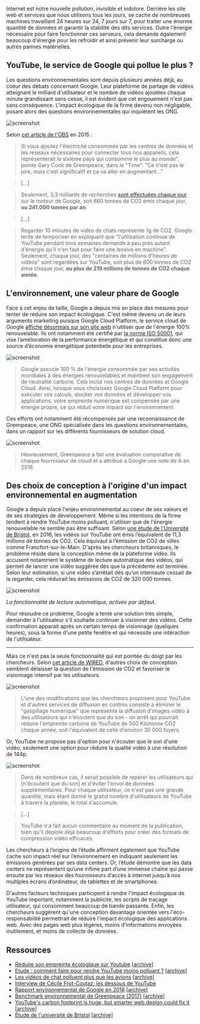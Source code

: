 Internet est notre nouvelle pollution, invisible et indolore. Derrière les site web et services que nous utilisons tous les jours, se cache de nombreuses machines travaillant 24 heures sur 24, 7 jours sur 7, pour traiter une énorme quantité de données et garantir la stabilité des dits services. Outre l'énergie nécessaire pour faire fonctionner ces serveurs, cela demande également beaucoup d'énergie pour les refroidir et ainsi prévenir leur surcharge ou autres pannes matérielles.

## YouTube, le service de Google qui pollue le plus ?

Les questions environnementales sont depuis plusieurs années déjà, au coeur des débats concernant Google. Leur plateforme de partage de vidéos atteignant le milliard d'utilisateur et le nombre de vidéos ajoutées chaque minute grandissant sans cesse, il est évident que cet engouement n'est pas sans conséquence. L'impact écologique de la firme devenu non négligable, posant alors des questions environnementales qui inquiètent les ONG.

![screenshot](../assets/screenshot_13.png)

Selon [cet article de l'OBS][3] en 2015 :

> Si vous ajoutez l'électricité consommée par les centres de données et les réseaux nécessaires pour connecter tous nos appareils, cela représenterait le sixième pays qui consomme le plus au monde", pointe Gary Cook de Greenpeace, dans le "Time". "Ce n'est pas le pire, mais c'est significatif et ça va aller en augmentant..."

> \[...]

> Seulement, 3,3 milliards de recherches [sont effectuées chaque jour](http://www.businessinsider.com/500m-things-google-has-never-heard-of-2013-5?IR=T) sur le moteur de Google, soit 660 tonnes de CO2 émis chaque jour, **ou 241.000 tonnes par an**.

> \[...]

> Regarder 10 minutes de vidéo de chats représente 1g de CO2. Google tente de temporiser en expliquant que "l'utilisation continue de YouTube pendant trois semaines demande à peu près autant d'énergie qu'il n'en faut pour faire une lessive en machine". Seulement, chaque jour, des "centaines de millions d'heures de vidéos" sont regardées sur YouTube, soit plus de 600 tonnes de CO2 émis chaque jour, **ou plus de 219 millions de tonnes de CO2 chaque année**.

## L'environnement, une valeur phare de Google

Face à cet enjeu de taille, Google a depuis mis en place des mesures pour tenter de réduire son impact écologique. C'est même devenu un de leurs arguments marketing puisque Google Cloud Platform, le service cloud de Google [affiche désormais sur son site web][7] n'utiliser que de l'énergie 100% renouvelable. Ils ont notamment été certifié par [la norme ISO 50001](https://en.wikipedia.org/wiki/ISO_50001), qui vise l’amélioration de la performance énergétique et qui constitue donc une source d’économie énergétique potentielle pour les entreprises.

![screenshot](../assets/screenshot_14.png)

> Google associe 100 % de l'énergie consommée par ses activités mondiales à des énergies renouvelables et maintient son engagement de neutralité carbone. Cela inclut nos centres de données et Google Cloud. Ainsi, lorsque vous choisissez Google Cloud Platform pour exécuter vos calculs, stocker vos données et développer vos applications, votre empreinte numérique est compensée par une énergie propre, ce qui réduit votre impact sur l'environnement.

Ces efforts ont notamment été récompensés par une reconnaissance de Greenpeace, une ONG spécialisée dans les questions environnementales, dans un rapport sur les différents fournisseurs de solution cloud.

![screenshot](../assets/screenshot_18.png)

> Heureusement, Greenpeace a fait une évaluation comparative de chaque fournisseur de cloud et a attribué à Google une note de A en 2016.

## Des choix de conception à l'origine d'un impact environnemental en augmentation

Google a depuis placé l'enjeu environnemental au coeur de ses valeurs et de ses stratégies de développement. Même si les intentions de la firme tendent à rendre YouTube moins polluant, n'utiliser que de l'énergie renouvelable ne semble pas être suffisant. Selon [une étude de l’Université de Bristol][8], en 2016, les vidéos sur YouTube ont émis l’équivalent de 11,3 millions de tonnes de CO2. Cela équivaut à l’émission de CO2 de villes comme Francfort-sur-le-Main. D'après les chercheurs britanniques, le problème réside dans la conception même de la plateforme vidéo. Ils accusent notamment le système de lecture automatique des vidéos, qui permet de lancer une vidéo suggérée dès que la précédente est terminée. Selon leur estimation, si une vidéo s’arrêtait dès qu’un internaute cessait de la regarder, cela réduirait les émissions de CO2 de 320 000 tonnes.

![screenshot](../assets/screenshot_15.png)

_La fonctionnalité de lecture automatique, activée par défaut._

Pour résoudre ce problème, Google a tenté une solution très simple, demander à l'utilisateur s'il souhaite continuer à visionner des vidéos. Cette confirmation apparait après un certain temps de visionnage (quelques heures), sous la forme d'une petite fenêtre et qui nécessite une intéraction de l'utilisateur.

* * *

Mais ce n'est pas la seule fonctionnalité qui est pointée du doigt par les chercheurs. Selon [cet article de WIRED][9], d'autres choix de conception semblent délaisser la question de l'émission de CO2 et favoriser le visionnage intensif par les utilisateurs.

![screenshot](../assets/screenshot_17.png)

> L'une des modifications que les chercheurs proposent pour YouTube et d'autres services de diffusion en continu consiste à éliminer le "gaspillage numérique" que représente la diffusion d'images vidéo à des utilisateurs qui n'écoutent que du son - un arrêt qui pourrait réduire l'empreinte carbone de YouTube de 500 Kilotonne CO2 chaque année, soit l'équivalent de celle d'environ 30 000 foyers.

Or, YouTube ne propose pas d'option pour n'écouter que le son d'une vidéo, seulement une option pour réduire la qualité vidéo à une résolution de 144p.

![screenshot](../assets/screenshot_16.png)

> Dans de nombreux cas, il serait possible de repérer les utilisateurs qui \[n'écoutent que du son] et d'éviter l'envoi de données supplémentaires. Pour chaque utilisateur, ce n'est pas une grande quantité, mais étant donné le grand nombre d'utilisateurs de YouTube à travers la planète, le total s'accumule.

> \[...]

> YouTube n'a fait aucun commentaire au moment de la publication, bien qu'il déploie déjà beaucoup d'efforts pour créer des formats de compression vidéo efficaces.

Les chercheurs à l’origine de l’étude affirment également que YouTube cache son impact réel sur l’environnement en indiquant seulement les émissions générées par ses data centers. Or, l’étude démontre que les data centers ne représentent qu’une infime part d’une immense chaîne qui passe ensuite par les réseaux des fournisseurs d’accès à internet jusqu’à nos multiples écrans d’ordinateur, de tablettes et de smartphones.

D'autres facteurs techniques participent à rendre l'impact écologique de YouTube important, notamment la publicité, les scripts de traçage utilisateur, qui consomment beaucoup de bande passante. Enfin, les chercheurs suggèrent qu'une conception davantage orientée vers l'éco-responsabilité permettrait de réduire l'impact écologique des applications web. Avec des pages web plus légères, moins d'informations envoyées inutilement, et moins de collecte de données.

## Ressources

-   [Réduire son empreinte écologique sur Youtube][1] \[[archive][1_archive]]
-   [Etude : comment faire pour rendre YouTube moins polluant ?][2] \[[archive][2_archive]]
-   [Les vidéos de chat polluent plus que les avions][3] \[[archive][3_archive]]
-   [Interview de Cécile Frot-Coutaz: les dessous de YouTube][4]
-   [Rapport environnemental de Google en 2018][5] \[[archive][5_archive]]
-   [Benchmark environnemental de Greenpeace (2017)][6] \[[archive][6_archive]]
-   [YouTube's carbon footprint is huge, but smarter web design could fix it][9] \[[archive][9_archive]]
-   [Étude de l'université de Bristol][8] \[[archive][8_archive]]

[1]: https://www.francemusique.fr/emissions/musique-connectee/reduire-son-empreinte-ecologique-sur-youtube-72015

[1_archive]: https://web.archive.org/web/20190516112326/https://www.francemusique.fr/emissions/musique-connectee/reduire-son-empreinte-ecologique-sur-youtube-72015

[2]: https://www.ladn.eu/adn-business/news-business/actualites-media/etude-reduire-empreinte-carbone-youtube/

[2_archive]: https://web.archive.org/web/20200418140547/https://www.ladn.eu/adn-business/news-business/actualites-media/etude-reduire-empreinte-carbone-youtube/

[3]: https://www.nouvelobs.com/les-internets/20150930.OBS6808/les-videos-de-chat-polluent-plus-que-les-avions.html

[3_archive]: https://web.archive.org/web/20190902231138/https://www.nouvelobs.com/les-internets/20150930.OBS6808/les-videos-de-chat-polluent-plus-que-les-avions.html

[4]: https://www.youtube.com/watch?v=M3QwH6h9lTc

[5]: https://storage.googleapis.com/gweb-sustainability.appspot.com/pdf/Google_2018-Environmental-Report.pdf

[5_archive]: https://storage.googleapis.com/gweb-sustainability.appspot.com/pdf/Google_2018-Environmental-Report.pdf

[6]: https://www.greenpeace.org/international/publication/6826/clicking-clean-2017/

[6_archive]: https://www.greenpeace.org/international/publication/6826/clicking-clean-2017/

[7]: https://cloud.google.com/sustainability

[8]: https://www.bristol.ac.uk/news/2019/may/rethinking-digital-service-design-.html

[8_archive]: https://www.bristol.ac.uk/news/2019/may/rethinking-digital-service-design-.html

[9]: https://www.wired.co.uk/article/youtube-digital-waste-interaction-design

[9_archive]: https://www.wired.co.uk/article/youtube-digital-waste-interaction-design
